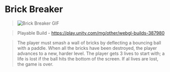 # Brick Breaker 
>![Brick Breaker GIF](https://github.com/Sushant262/Brick-Breaker/assets/141551971/87909061-0a11-4bb5-b5b4-b26d604e20cd)

>Playable Build - https://play.unity.com/mg/other/webgl-builds-387980

> The player must smash a wall of bricks by deflecting a bouncing ball with a paddle. When all the bricks have been destroyed, the player advances to a new, harder level. The player gets 3 lives to start with; a life is lost if the ball hits the bottom of the screen. If al lives are lost, the game is over. 

